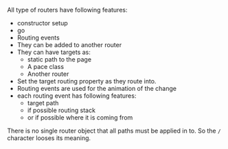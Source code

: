 All type of routers have following features:
- constructor setup
- go
- Routing events
- They can be added to another router
- They can have targets as:
    - static path to the page
    - A pace class
    - Another router
- Set the target routing property as they route into.
- Routing events are used for the animation of the change
- each routing event has following features:
    - target path
    - if possible routing stack
    - or if possible where it is coming from

There is no single router object that all paths must be applied in to. So the `/` character looses its meaning.